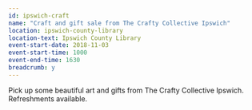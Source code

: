 ```yaml
---
id: ipswich-craft
name: "Craft and gift sale from The Crafty Collective Ipswich"
location: ipswich-county-library
location-text: Ipswich County Library
event-start-date: 2018-11-03
event-start-time: 1000
event-end-time: 1630
breadcrumb: y
---
```


Pick up some beautiful art and gifts from The Crafty Collective Ipswich. Refreshments available.
